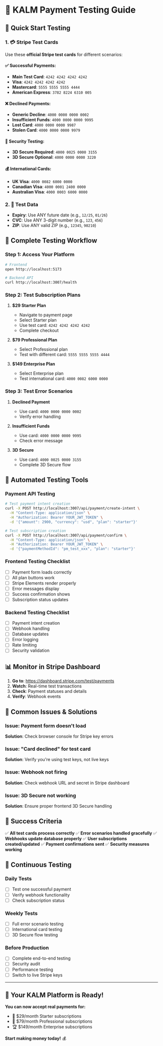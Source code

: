 # 🧪 KALM Payment Testing Guide

## 🚀 **Quick Start Testing**

### **1. 💳 Stripe Test Cards**
Use these **official Stripe test cards** for different scenarios:

#### **✅ Successful Payments:**
- **Main Test Card**: `4242 4242 4242 4242`
- **Visa**: `4242 4242 4242 4242`
- **Mastercard**: `5555 5555 5555 4444`
- **American Express**: `3782 8224 6310 005`

#### **❌ Declined Payments:**
- **Generic Decline**: `4000 0000 0000 0002`
- **Insufficient Funds**: `4000 0000 0000 9995`
- **Lost Card**: `4000 0000 0000 9987`
- **Stolen Card**: `4000 0000 0000 9979`

#### **🔐 Security Testing:**
- **3D Secure Required**: `4000 0025 0000 3155`
- **3D Secure Optional**: `4000 0000 0000 3220`

#### **💰 International Cards:**
- **UK Visa**: `4000 0082 6000 0000`
- **Canadian Visa**: `4000 0001 2400 0000`
- **Australian Visa**: `4000 0003 6000 0000`

### **2. 📅 Test Data**
- **Expiry**: Use ANY future date (e.g., `12/25`, `01/26`)
- **CVC**: Use ANY 3-digit number (e.g., `123`, `456`)
- **ZIP**: Use ANY valid ZIP (e.g., `12345`, `90210`)

## 🎯 **Complete Testing Workflow**

### **Step 1: Access Your Platform**
```bash
# Frontend
open http://localhost:5173

# Backend API
curl http://localhost:3007/health
```

### **Step 2: Test Subscription Plans**
1. **$29 Starter Plan**
   - Navigate to payment page
   - Select Starter plan
   - Use test card: `4242 4242 4242 4242`
   - Complete checkout

2. **$79 Professional Plan**
   - Select Professional plan
   - Test with different card: `5555 5555 5555 4444`

3. **$149 Enterprise Plan**
   - Select Enterprise plan
   - Test international card: `4000 0082 6000 0000`

### **Step 3: Test Error Scenarios**
1. **Declined Payment**
   - Use card: `4000 0000 0000 0002`
   - Verify error handling

2. **Insufficient Funds**
   - Use card: `4000 0000 0000 9995`
   - Check error message

3. **3D Secure**
   - Use card: `4000 0025 0000 3155`
   - Complete 3D Secure flow

## 🔧 **Automated Testing Tools**

### **Payment API Testing**
```bash
# Test payment intent creation
curl -X POST http://localhost:3007/api/payment/create-intent \
  -H "Content-Type: application/json" \
  -H "Authorization: Bearer YOUR_JWT_TOKEN" \
  -d '{"amount": 2900, "currency": "usd", "plan": "starter"}'

# Test subscription creation
curl -X POST http://localhost:3007/api/payment/confirm \
  -H "Content-Type: application/json" \
  -H "Authorization: Bearer YOUR_JWT_TOKEN" \
  -d '{"paymentMethodId": "pm_test_xxx", "plan": "starter"}'
```

### **Frontend Testing Checklist**
- [ ] Payment form loads correctly
- [ ] All plan buttons work
- [ ] Stripe Elements render properly
- [ ] Error messages display
- [ ] Success confirmation shows
- [ ] Subscription status updates

### **Backend Testing Checklist**
- [ ] Payment intent creation
- [ ] Webhook handling
- [ ] Database updates
- [ ] Error logging
- [ ] Rate limiting
- [ ] Security validation

## 📊 **Monitor in Stripe Dashboard**

1. **Go to**: https://dashboard.stripe.com/test/payments
2. **Watch**: Real-time test transactions
3. **Check**: Payment statuses and details
4. **Verify**: Webhook events

## 🚨 **Common Issues & Solutions**

### **Issue**: Payment form doesn't load
**Solution**: Check browser console for Stripe key errors

### **Issue**: "Card declined" for test card
**Solution**: Verify you're using test keys, not live keys

### **Issue**: Webhook not firing
**Solution**: Check webhook URL and secret in Stripe dashboard

### **Issue**: 3D Secure not working
**Solution**: Ensure proper frontend 3D Secure handling

## 🎯 **Success Criteria**

✅ **All test cards process correctly**
✅ **Error scenarios handled gracefully**
✅ **Webhooks update database properly**
✅ **User subscriptions created/updated**
✅ **Payment confirmations sent**
✅ **Security measures working**

## 🔄 **Continuous Testing**

### **Daily Tests**
- [ ] Test one successful payment
- [ ] Verify webhook functionality
- [ ] Check subscription status

### **Weekly Tests**
- [ ] Full error scenario testing
- [ ] International card testing
- [ ] 3D Secure flow testing

### **Before Production**
- [ ] Complete end-to-end testing
- [ ] Security audit
- [ ] Performance testing
- [ ] Switch to live Stripe keys

---

## 🎉 **Your KALM Platform is Ready!**

**You can now accept real payments for:**
- 💎 $29/month Starter subscriptions
- 🚀 $79/month Professional subscriptions  
- 🏆 $149/month Enterprise subscriptions

**Start making money today!** 💰 